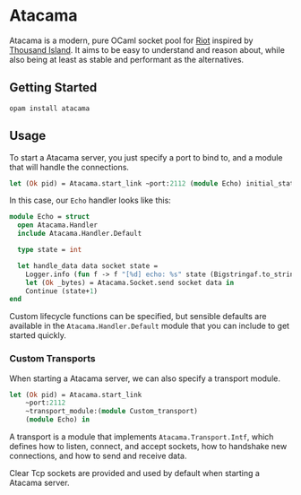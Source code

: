 # Atacama

Atacama is a modern, pure OCaml socket pool for [Riot][riot] inspired by
[Thousand Island][thousand_island]. It aims to be easy to understand and reason
about, while also being at least as stable and performant as the alternatives.

[riot]: https://github.com/leostera/riot
[thousand_island]: https://github.com/mtrudel/thousand_island

## Getting Started

```
opam install atacama
```

## Usage

To start a Atacama server, you just specify a port to bind to, and a module
that will handle the connections.

``` ocaml
let (Ok pid) = Atacama.start_link ~port:2112 (module Echo) initial_state in
```

In this case, our `Echo` handler looks like this:

```ocaml
module Echo = struct
  open Atacama.Handler
  include Atacama.Handler.Default

  type state = int

  let handle_data data socket state =
    Logger.info (fun f -> f "[%d] echo: %s" state (Bigstringaf.to_string data));
    let (Ok _bytes) = Atacama.Socket.send socket data in
    Continue (state+1)
end
```

Custom lifecycle functions can be specified, but sensible defaults are
available in the `Atacama.Handler.Default` module that you can include to get
started quickly.

### Custom Transports

When starting a Atacama server, we can also specify a transport module.

```ocaml
let (Ok pid) = Atacama.start_link
    ~port:2112
    ~transport_module:(module Custom_transport)
    (module Echo) in
```

A transport is a module that implements `Atacama.Transport.Intf`, which defines
how to listen, connect, and accept sockets, how to handshake new connections, and how
to send and receive data.

Clear Tcp sockets are provided and used by default when starting a Atacama server.
